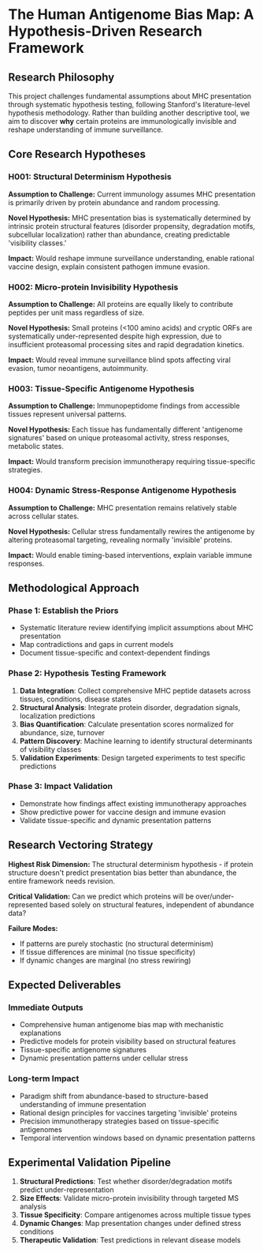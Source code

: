 

# The Human Antigenome Bias Map: A Hypothesis-Driven Research Framework

## Research Philosophy

This project challenges fundamental assumptions about MHC presentation through systematic hypothesis testing, following Stanford's literature-level hypothesis methodology. Rather than building another descriptive tool, we aim to discover **why** certain proteins are immunologically invisible and reshape understanding of immune surveillance.

## Core Research Hypotheses

### H001: Structural Determinism Hypothesis
**Assumption to Challenge:** Current immunology assumes MHC presentation is primarily driven by protein abundance and random processing.

**Novel Hypothesis:** MHC presentation bias is systematically determined by intrinsic protein structural features (disorder propensity, degradation motifs, subcellular localization) rather than abundance, creating predictable 'visibility classes.'

**Impact:** Would reshape immune surveillance understanding, enable rational vaccine design, explain consistent pathogen immune evasion.

### H002: Micro-protein Invisibility Hypothesis  
**Assumption to Challenge:** All proteins are equally likely to contribute peptides per unit mass regardless of size.

**Novel Hypothesis:** Small proteins (<100 amino acids) and cryptic ORFs are systematically under-represented despite high expression, due to insufficient proteasomal processing sites and rapid degradation kinetics.

**Impact:** Would reveal immune surveillance blind spots affecting viral evasion, tumor neoantigens, autoimmunity.

### H003: Tissue-Specific Antigenome Hypothesis
**Assumption to Challenge:** Immunopeptidome findings from accessible tissues represent universal patterns.

**Novel Hypothesis:** Each tissue has fundamentally different 'antigenome signatures' based on unique proteasomal activity, stress responses, metabolic states.

**Impact:** Would transform precision immunotherapy requiring tissue-specific strategies.

### H004: Dynamic Stress-Response Antigenome Hypothesis
**Assumption to Challenge:** MHC presentation remains relatively stable across cellular states.

**Novel Hypothesis:** Cellular stress fundamentally rewires the antigenome by altering proteasomal targeting, revealing normally 'invisible' proteins.

**Impact:** Would enable timing-based interventions, explain variable immune responses.

## Methodological Approach

### Phase 1: Establish the Priors
- Systematic literature review identifying implicit assumptions about MHC presentation
- Map contradictions and gaps in current models
- Document tissue-specific and context-dependent findings

### Phase 2: Hypothesis Testing Framework
1. **Data Integration**: Collect comprehensive MHC peptide datasets across tissues, conditions, disease states
2. **Structural Analysis**: Integrate protein disorder, degradation signals, localization predictions
3. **Bias Quantification**: Calculate presentation scores normalized for abundance, size, turnover
4. **Pattern Discovery**: Machine learning to identify structural determinants of visibility classes
5. **Validation Experiments**: Design targeted experiments to test specific predictions

### Phase 3: Impact Validation
- Demonstrate how findings affect existing immunotherapy approaches  
- Show predictive power for vaccine design and immune evasion
- Validate tissue-specific and dynamic presentation patterns

## Research Vectoring Strategy

**Highest Risk Dimension:** The structural determinism hypothesis - if protein structure doesn't predict presentation bias better than abundance, the entire framework needs revision.

**Critical Validation:** Can we predict which proteins will be over/under-represented based solely on structural features, independent of abundance data?

**Failure Modes:** 
- If patterns are purely stochastic (no structural determinism)
- If tissue differences are minimal (no tissue specificity)  
- If dynamic changes are marginal (no stress rewiring)

## Expected Deliverables

### Immediate Outputs
- Comprehensive human antigenome bias map with mechanistic explanations
- Predictive models for protein visibility based on structural features
- Tissue-specific antigenome signatures
- Dynamic presentation patterns under cellular stress

### Long-term Impact
- Paradigm shift from abundance-based to structure-based understanding of immune presentation
- Rational design principles for vaccines targeting 'invisible' proteins
- Precision immunotherapy strategies based on tissue-specific antigenomes
- Temporal intervention windows based on dynamic presentation patterns

## Experimental Validation Pipeline

1. **Structural Predictions**: Test whether disorder/degradation motifs predict under-representation
2. **Size Effects**: Validate micro-protein invisibility through targeted MS analysis  
3. **Tissue Specificity**: Compare antigenomes across multiple tissue types
4. **Dynamic Changes**: Map presentation changes under defined stress conditions
5. **Therapeutic Validation**: Test predictions in relevant disease models

